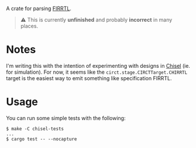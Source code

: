 
A crate for parsing [FIRRTL](https://github.com/chipsalliance/firrtl-spec).

> :warning: This is currently **unfinished** and probably **incorrect** in 
> many places.

# Notes

I'm writing this with the intention of experimenting with designs 
in [Chisel](https://github.com/chipsalliance/chisel) (ie. for simulation). 
For now, it seems like the `circt.stage.CIRCTTarget.CHIRRTL` target is the 
easiest way to emit something like specification FIRRTL. 

# Usage

You can run some simple tests with the following:

```
$ make -C chisel-tests
...
$ cargo test -- --nocapture 
```

